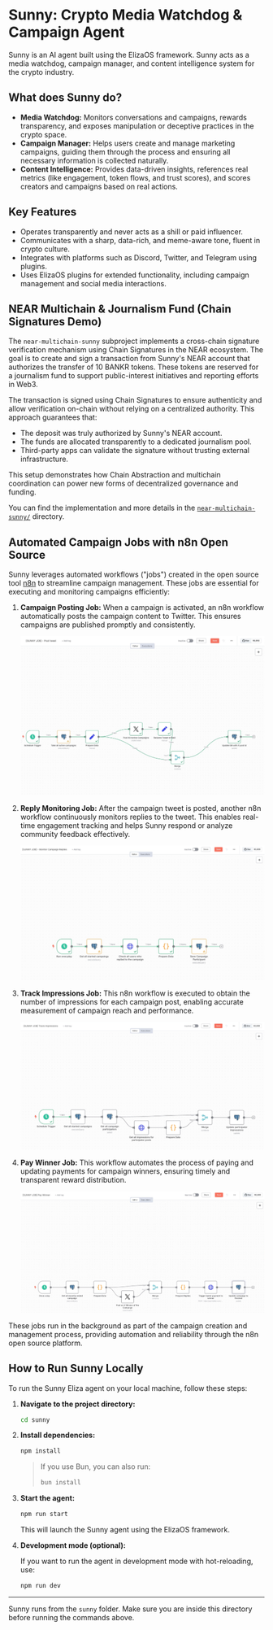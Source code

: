 # Sunny: Crypto Media Watchdog & Campaign Agent

Sunny is an AI agent built using the ElizaOS framework. Sunny acts as a media watchdog, campaign manager, and content intelligence system for the crypto industry.

## What does Sunny do?

- **Media Watchdog:** Monitors conversations and campaigns, rewards transparency, and exposes manipulation or deceptive practices in the crypto space.
- **Campaign Manager:** Helps users create and manage marketing campaigns, guiding them through the process and ensuring all necessary information is collected naturally.
- **Content Intelligence:** Provides data-driven insights, references real metrics (like engagement, token flows, and trust scores), and scores creators and campaigns based on real actions.

## Key Features

- Operates transparently and never acts as a shill or paid influencer.
- Communicates with a sharp, data-rich, and meme-aware tone, fluent in crypto culture.
- Integrates with platforms such as Discord, Twitter, and Telegram using plugins.
- Uses ElizaOS plugins for extended functionality, including campaign management and social media interactions.

## NEAR Multichain & Journalism Fund (Chain Signatures Demo)

The `near-multichain-sunny` subproject implements a cross-chain signature verification mechanism using Chain Signatures in the NEAR ecosystem. The goal is to create and sign a transaction from Sunny's NEAR account that authorizes the transfer of 10 BANKR tokens. These tokens are reserved for a journalism fund to support public-interest initiatives and reporting efforts in Web3.

The transaction is signed using Chain Signatures to ensure authenticity and allow verification on-chain without relying on a centralized authority. This approach guarantees that:

- The deposit was truly authorized by Sunny's NEAR account.
- The funds are allocated transparently to a dedicated journalism pool.
- Third-party apps can validate the signature without trusting external infrastructure.

This setup demonstrates how Chain Abstraction and multichain coordination can power new forms of decentralized governance and funding.

You can find the implementation and more details in the [`near-multichain-sunny/`](./near-multichain-sunny/) directory.

## Automated Campaign Jobs with n8n Open Source

Sunny leverages automated workflows ("jobs") created in the open source tool [n8n](https://n8n.io/) to streamline campaign management. These jobs are essential for executing and monitoring campaigns efficiently:

1. **Campaign Posting Job:**
   When a campaign is activated, an n8n workflow automatically posts the campaign content to Twitter. This ensures campaigns are published promptly and consistently.

   ![Campaign Posting Workflow](./docs/images/post-tweet.png)

2. **Reply Monitoring Job:**
   After the campaign tweet is posted, another n8n workflow continuously monitors replies to the tweet. This enables real-time engagement tracking and helps Sunny respond or analyze community feedback effectively.

   ![Reply Monitoring Workflow](./docs/images/monitor-campaign-replies.png)

3. **Track Impressions Job:**
   This n8n workflow is executed to obtain the number of impressions for each campaign post, enabling accurate measurement of campaign reach and performance.

   ![Track Impressions Workflow](./docs/images/track-impressions.png)

4. **Pay Winner Job:**
   This workflow automates the process of paying and updating payments for campaign winners, ensuring timely and transparent reward distribution.

   ![Pay Winner Workflow](./docs/images/pay-winner.png)

These jobs run in the background as part of the campaign creation and management process, providing automation and reliability through the n8n open source platform.

## How to Run Sunny Locally

To run the Sunny Eliza agent on your local machine, follow these steps:

1. **Navigate to the project directory:**

   ```bash
   cd sunny
   ```

2. **Install dependencies:**

   ```bash
   npm install
   ```

   > If you use Bun, you can also run:
   >
   > ```bash
   > bun install
   > ```

3. **Start the agent:**

   ```bash
   npm run start
   ```

   This will launch the Sunny agent using the ElizaOS framework.

4. **Development mode (optional):**

   If you want to run the agent in development mode with hot-reloading, use:

   ```bash
   npm run dev
   ```

---

Sunny runs from the `sunny` folder. Make sure you are inside this directory before running the commands above.
